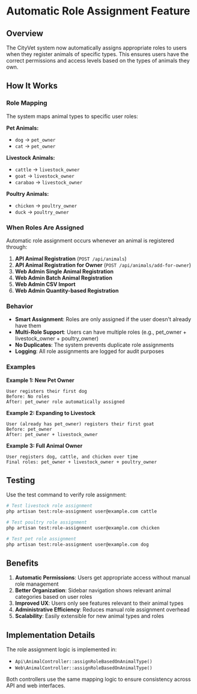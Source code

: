 # Automatic Role Assignment Feature

## Overview
The CityVet system now automatically assigns appropriate roles to users when they register animals of specific types. This ensures users have the correct permissions and access levels based on the types of animals they own.

## How It Works

### Role Mapping
The system maps animal types to specific user roles:

**Pet Animals:**
- `dog` → `pet_owner`
- `cat` → `pet_owner`

**Livestock Animals:**
- `cattle` → `livestock_owner`
- `goat` → `livestock_owner`
- `carabao` → `livestock_owner`

**Poultry Animals:**
- `chicken` → `poultry_owner`
- `duck` → `poultry_owner`

### When Roles Are Assigned

Automatic role assignment occurs whenever an animal is registered through:

1. **API Animal Registration** (`POST /api/animals`)
2. **API Animal Registration for Owner** (`POST /api/animals/add-for-owner`)
3. **Web Admin Single Animal Registration**
4. **Web Admin Batch Animal Registration**
5. **Web Admin CSV Import**
6. **Web Admin Quantity-based Registration**

### Behavior

- **Smart Assignment**: Roles are only assigned if the user doesn't already have them
- **Multi-Role Support**: Users can have multiple roles (e.g., pet_owner + livestock_owner + poultry_owner)
- **No Duplicates**: The system prevents duplicate role assignments
- **Logging**: All role assignments are logged for audit purposes

### Examples

**Example 1: New Pet Owner**
```
User registers their first dog
Before: No roles
After: pet_owner role automatically assigned
```

**Example 2: Expanding to Livestock**
```
User (already has pet_owner) registers their first goat
Before: pet_owner
After: pet_owner + livestock_owner
```

**Example 3: Full Animal Owner**
```
User registers dog, cattle, and chicken over time
Final roles: pet_owner + livestock_owner + poultry_owner
```

## Testing

Use the test command to verify role assignment:

```bash
# Test livestock role assignment
php artisan test:role-assignment user@example.com cattle

# Test poultry role assignment  
php artisan test:role-assignment user@example.com chicken

# Test pet role assignment
php artisan test:role-assignment user@example.com dog
```

## Benefits

1. **Automatic Permissions**: Users get appropriate access without manual role management
2. **Better Organization**: Sidebar navigation shows relevant animal categories based on user roles
3. **Improved UX**: Users only see features relevant to their animal types
4. **Administrative Efficiency**: Reduces manual role assignment overhead
5. **Scalability**: Easily extensible for new animal types and roles

## Implementation Details

The role assignment logic is implemented in:
- `Api\AnimalController::assignRoleBasedOnAnimalType()`
- `Web\AnimalController::assignRoleBasedOnAnimalType()`

Both controllers use the same mapping logic to ensure consistency across API and web interfaces.
